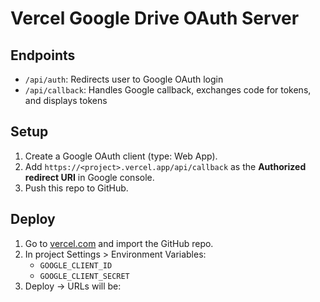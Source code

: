 # Vercel Google Drive OAuth Server

## Endpoints

- `/api/auth`: Redirects user to Google OAuth login
- `/api/callback`: Handles Google callback, exchanges code for tokens, and displays tokens

## Setup

1. Create a Google OAuth client (type: Web App).
2. Add `https://<project>.vercel.app/api/callback` as the **Authorized redirect URI** in Google console.
3. Push this repo to GitHub.

## Deploy

1. Go to [vercel.com](https://vercel.com) and import the GitHub repo.
2. In project Settings > Environment Variables:
   - `GOOGLE_CLIENT_ID`
   - `GOOGLE_CLIENT_SECRET`
3. Deploy → URLs will be: